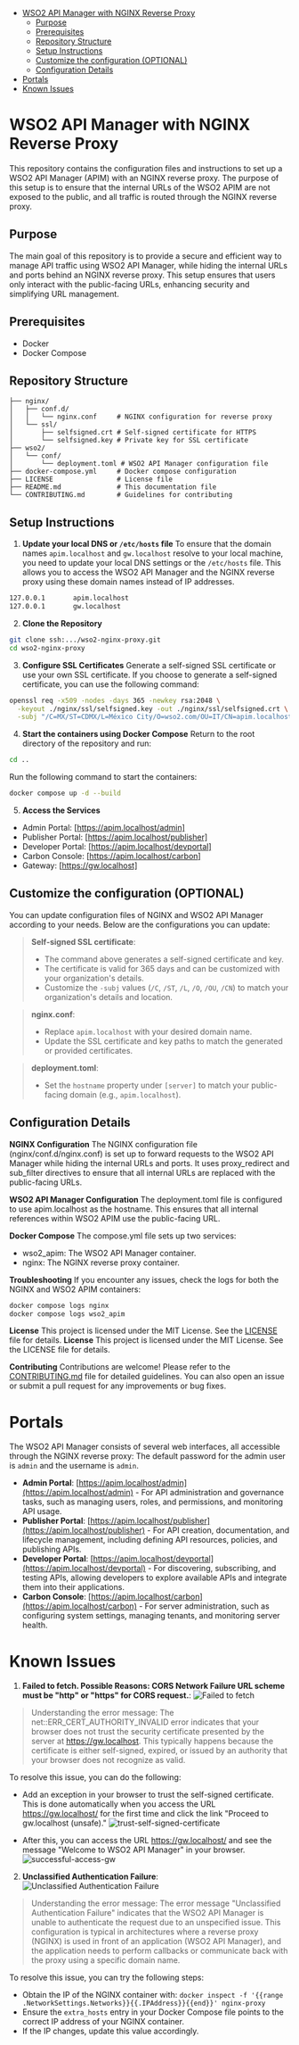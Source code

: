 - [WSO2 API Manager with NGINX Reverse Proxy](#wso2-api-manager-with-nginx-reverse-proxy)
  - [Purpose](#purpose)
  - [Prerequisites](#prerequisites)
  - [Repository Structure](#repository-structure)
  - [Setup Instructions](#setup-instructions)
  - [Customize the configuration (OPTIONAL)](#customize-the-configuration-optional)
  - [Configuration Details](#configuration-details)
- [Portals](#portals)
- [Known Issues](#known-issues)

# WSO2 API Manager with NGINX Reverse Proxy

This repository contains the configuration files and instructions to set up a WSO2 API Manager (APIM) with an NGINX reverse proxy. The purpose of this setup is to ensure that the internal URLs of the WSO2 APIM are not exposed to the public, and all traffic is routed through the NGINX reverse proxy.

## Purpose

The main goal of this repository is to provide a secure and efficient way to manage API traffic using WSO2 API Manager, while hiding the internal URLs and ports behind an NGINX reverse proxy. This setup ensures that users only interact with the public-facing URLs, enhancing security and simplifying URL management.

## Prerequisites

- Docker
- Docker Compose

## Repository Structure

```
├── nginx/
│   ├── conf.d/
│   │   └── nginx.conf     # NGINX configuration for reverse proxy
│   └── ssl/
│       ├── selfsigned.crt # Self-signed certificate for HTTPS
│       └── selfsigned.key # Private key for SSL certificate
├── wso2/
│   └── conf/
│       └── deployment.toml # WSO2 API Manager configuration file
├── docker-compose.yml     # Docker compose configuration
├── LICENSE                # License file
├── README.md              # This documentation file
└── CONTRIBUTING.md        # Guidelines for contributing
```

## Setup Instructions

1. **Update your local DNS or `/etc/hosts` file**
To ensure that the domain names `apim.localhost` and `gw.localhost` resolve to your local machine, you need to update your local DNS settings or the `/etc/hosts` file. This allows you to access the WSO2 API Manager and the NGINX reverse proxy using these domain names instead of IP addresses.
```sh
127.0.0.1       apim.localhost
127.0.0.1       gw.localhost
```

2. **Clone the Repository**
```sh
git clone ssh:.../wso2-nginx-proxy.git
cd wso2-nginx-proxy
```

3. **Configure SSL Certificates**
Generate a self-signed SSL certificate or use your own SSL certificate. If you choose to generate a self-signed certificate, you can use the following command:
```sh
openssl req -x509 -nodes -days 365 -newkey rsa:2048 \
  -keyout ./nginx/ssl/selfsigned.key -out ./nginx/ssl/selfsigned.crt \
  -subj "/C=MX/ST=CDMX/L=México City/O=wso2.com/OU=IT/CN=apim.localhost"
```

4. **Start the containers using Docker Compose**
Return to the root directory of the repository and run:
```sh
cd ..
```
Run the following command to start the containers:
```sh
docker compose up -d --build
```

5. **Access the Services**
- Admin Portal: [https://apim.localhost/admin]
- Publisher Portal: [https://apim.localhost/publisher]
- Developer Portal: [https://apim.localhost/devportal]
- Carbon Console: [https://apim.localhost/carbon]
- Gateway: [https://gw.localhost]

## Customize the configuration (OPTIONAL)
You can update configuration files of NGINX and WSO2 API Manager according to your needs. Below are the configurations you can update:

> **Self-signed SSL certificate**:
> - The command above generates a self-signed certificate and key.
> - The certificate is valid for 365 days and can be customized with your organization's details.
> - Customize the `-subj` values (`/C`, `/ST`, `/L`, `/O`, `/OU`, `/CN`) to match your organization's details and location.

> **nginx.conf**:
> - Replace `apim.localhost` with your desired domain name.
> - Update the SSL certificate and key paths to match the generated or provided certificates.

> **deployment.toml**:
> - Set the `hostname` property under `[server]` to match your public-facing domain (e.g., `apim.localhost`).


## Configuration Details

**NGINX Configuration**
The NGINX configuration file (nginx/conf.d/nginx.conf) is set up to forward requests to the WSO2 API Manager while hiding the internal URLs and ports. It uses proxy_redirect and sub_filter directives to ensure that all internal URLs are replaced with the public-facing URLs.

**WSO2 API Manager Configuration**
The deployment.toml file is configured to use apim.localhost as the hostname. This ensures that all internal references within WSO2 APIM use the public-facing URL.

**Docker Compose**
The compose.yml file sets up two services:

- wso2_apim: The WSO2 API Manager container.
- nginx: The NGINX reverse proxy container.

**Troubleshooting**
If you encounter any issues, check the logs for both the NGINX and WSO2 APIM containers:
```sh
docker compose logs nginx
docker compose logs wso2_apim
```

**License**
This project is licensed under the MIT License. See the [LICENSE](./LICENSE) file for details.
**License**
This project is licensed under the MIT License. See the LICENSE file for details.

**Contributing**
Contributions are welcome! Please refer to the [CONTRIBUTING.md](CONTRIBUTING.md) file for detailed guidelines. You can also open an issue or submit a pull request for any improvements or bug fixes.

# Portals

The WSO2 API Manager consists of several web interfaces, all accessible through the NGINX reverse proxy:
The default password for the admin user is `admin` and the username is `admin`.

- **Admin Portal**: [https://apim.localhost/admin](https://apim.localhost/admin) - For API administration and governance tasks, such as managing users, roles, and permissions, and monitoring API usage.
- **Publisher Portal**: [https://apim.localhost/publisher](https://apim.localhost/publisher) - For API creation, documentation, and lifecycle management, including defining API resources, policies, and publishing APIs.
- **Developer Portal**: [https://apim.localhost/devportal](https://apim.localhost/devportal) - For discovering, subscribing, and testing APIs, allowing developers to explore available APIs and integrate them into their applications.
- **Carbon Console**: [https://apim.localhost/carbon](https://apim.localhost/carbon) - For server administration, such as configuring system settings, managing tenants, and monitoring server health.

# Known Issues
1. **Failed to fetch. Possible Reasons: CORS Network Failure URL scheme must be "http" or "https" for CORS request.**:
  ![Failed to fetch](./images/failed-to-fetch.png)

  >Understanding the error message:
  >The net::ERR_CERT_AUTHORITY_INVALID error indicates that your browser does not trust the security certificate presented by the server at https://gw.localhost. This typically happens because the certificate is either self-signed, expired, or issued by an authority that your browser does not recognize as valid.

  To resolve this issue, you can do the following:
  - Add an exception in your browser to trust the self-signed certificate. This is done automatically when you access the URL https://gw.localhost/ for the first time and click the link "Proceed to gw.localhost (unsafe)."
  ![trust-self-signed-certificate](./images/trust-self-signed-certificate.png)

   - After this, you can access the URL https://gw.localhost/ and see the message "Welcome to WSO2 API Manager" in your browser.
   ![successful-access-gw](./images/successful-access-gw.png)

2. **Unclassified Authentication Failure**:
  ![Unclassified Authentication Failure](./images/unclassified-authentication-failure.png)

  >Understanding the error message:
  >The error message "Unclassified Authentication Failure" indicates that the WSO2 API Manager is unable to authenticate the request due to an unspecified issue. This configuration is typical in architectures where a reverse proxy (NGINX) is used in front of an application (WSO2 API Manager), and the application needs to perform callbacks or communicate back with the proxy using a specific domain name.

  To resolve this issue, you can try the following steps:
  - Obtain the IP of the NGINX container with: `docker inspect -f '{{range .NetworkSettings.Networks}}{{.IPAddress}}{{end}}' nginx-proxy`
  - Ensure the `extra_hosts` entry in your Docker Compose file points to the correct IP address of your NGINX container.
  - If the IP changes, update this value accordingly.